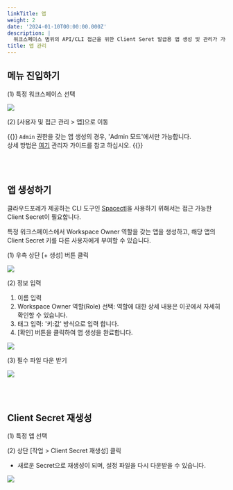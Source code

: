 ```yaml
---
linkTitle: 앱
weight: 2
date: '2024-01-10T00:00:00.000Z'
description: |
  워크스페이스 범위의 API/CLI 접근을 위한 Client Seret 발급용 앱 생성 및 관리가 가능합니다.
title: 앱 관리
---
```


## 메뉴 진입하기

(1) 특정 워크스페이스 선택

![](/guides/admin/workspaces/move-to-workspace-ko.png)

(2) \[사용자 및 접근 관리 > 앱]으로 이동

{{<alert>}}
`Admin` 권한을 갖는 앱 생성의 경우, 'Admin 모드'에서만 가능합니다.\
상세 방법은 [여기](/ko/docs/guides/admin-mode/app/) 관리자 가이드를 참고 하십시오.
{{</alert>}}

<br> <br>

## 앱 생성하기

클라우드포레가 제공하는 CLI 도구인 [Spacectl](https://github.com/cloudforet-io/spacectl)을 사용하기 위해서는 접근 가능한 Client Secret이 필요합니다.

특정 워크스페이스에서 Workspace Owner 역할을 갖는 앱을 생성하고, 해당 앱의 Client Secret 키를 다른 사용자에게 부여할 수 있습니다.

(1) 우측 상단 \[+ 생성] 버튼 클릭

![](/guides/iam_app/app-create-00-ko.png)

(2) 정보 입력

1. 이름 입력
2. Workspace Owner 역할(Role) 선택: 역할에 대한 상세 내용은 이곳에서 자세히 확인할 수 있습니다.
3. 태그 입력: '키:값' 방식으로 입력 합니다.
4. \[확인] 버튼을 클릭하여 앱 생성을 완료합니다.

![](/guides/iam_app/app-create-01-ko.png)

(3) 필수 파일 다운 받기

![](/guides/iam_app/app-create-02-ko.png)

<br> <br>

## Client Secret 재생성

(1) 특정 앱 선택

(2) 상단 \[작업 > Client Secret 재생성] 클릭

* 새로운 Secret으로 재생성이 되며, 설정 파일을 다시 다운받을 수 있습니다.

![](/guides/iam_app/app-create-03-ko.png)
